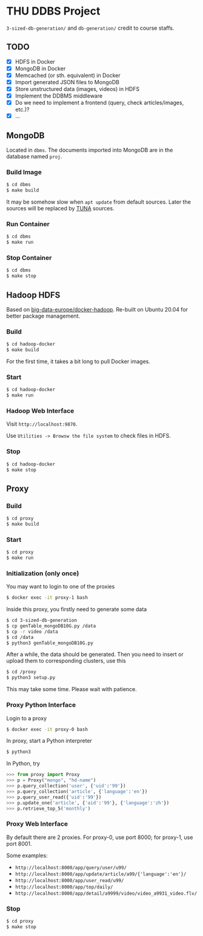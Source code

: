 # THU DDBS Project

`3-sized-db-generation/` and `db-generation/` credit to course staffs.

## TODO

- [x] HDFS in Docker
- [x] MongoDB in Docker
- [x] Memcached (or sth. equivalent) in Docker
- [x] Import generated JSON files to MongoDB
- [x] Store unstructured data (images, videos) in HDFS
- [x] Implement the DDBMS middleware
- [x] Do we need to implement a frontend (query, check articles/images, etc.)?
- [x] ...

## MongoDB

Located in `dbms`. The documents imported into MongoDB are in the database named `proj`.

### Build Image

```sh
$ cd dbms
$ make build
```

It may be somehow slow when `apt update` from default sources. Later the sources will be replaced by [TUNA](https://mirrors.tuna.tsinghua.edu.cn/) sources.

### Run Container

```sh
$ cd dbms
$ make run
```

### Stop Container

```sh
$ cd dbms
$ make stop
```

## Hadoop HDFS

Based on [big-data-europe/docker-hadoop](https://github.com/big-data-europe/docker-hadoop). Re-built on
Ubuntu 20.04 for better package management.

### Build

```sh
$ cd hadoop-docker
$ make build
```

For the first time, it takes a bit long to pull Docker images.

### Start

```sh
$ cd hadoop-docker
$ make run
```

### Hadoop Web Interface

Visit `http://localhost:9870`.

Use `Utilities -> Browsw the file system` to check files in HDFS.

### Stop

```sh
$ cd hadoop-docker
$ make stop
```


## Proxy

### Build

```sh
$ cd proxy
$ make build
```

### Start

```sh
$ cd proxy
$ make run
```

### Initialization (only once)

You may want to login to one of the proxies

```sh
$ docker exec -it proxy-1 bash
```

Inside this proxy, you firstly need to generate some data

```sh
$ cd 3-sized-db-generation
$ cp genTable_mongoDB10G.py /data
$ cp -r video /data
$ cd /data
$ python3 genTable_mongoDB10G.py
```

After a while, the data should be generated. Then you need to insert or
upload them to corresponding clusters, use this

```sh
$ cd /proxy
$ python3 setup.py
```

This may take some time. Please wait with patience.

### Proxy Python Interface

Login to a proxy

```sh
$ docker exec -it proxy-0 bash
```

In proxy, start a Python interpreter

```bash
$ python3
```

In Python, try

```py
>>> from proxy import Proxy
>>> p = Proxy("mongo", "hd-name")
>>> p.query_collection('user', {'uid':'99'})
>>> p.query_collection('article', {'language':'en'})
>>> p.query_user_read({'uid':'99'})
>>> p.update_one('article', {'aid':'99'}, {'language':'zh'})
>>> p.retrieve_top_5('monthly')
```

### Proxy Web Interface

By default there are 2 proxies. For proxy-0, use port 8000; for proxy-1, use port 8001.

Some examples:

- `http://localhost:8000/app/query/user/u99/`
- `http://localhost:8000/app/update/article/a99/{'language':'en'}/`
- `http://localhost:8000/app/user_read/u99/`
- `http://localhost:8000/app/top/daily/`
- `http://localhost:8000/app/detail/a9999/video/video_a9931_video.flv/`

### Stop

```sh
$ cd proxy
$ make stop
```

